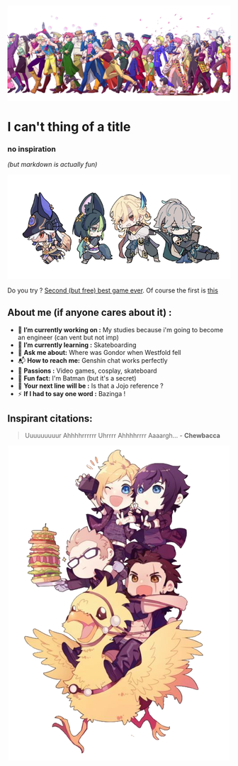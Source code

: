 ![j](https://github.com/Lightning73/Images/blob/main/fond1.png)


# I can't thing of a title


### no inspiration

*(but markdown is actually fun)*

<div align="center">

  ![genshin](https://github.com/Lightning73/Images/blob/main/s.png)
  
</div>

Do you try ? [Second (but free) best game ever](https://genshin.hoyoverse.com/en/home). Of course the first is [this](https://finalfantasyxv.square-enix-games.com/)



## About me (if anyone cares about it) :

- 📝 __I’m currently working on :__ My studies because i'm going to become an engineer (can vent but not imp)
- 🌱 __I’m currently learning :__ Skateboarding
- 💬 __Ask me about:__ Where was Gondor when Westfold fell 
- 📬 __How to reach me:__ Genshin chat works perfectly
- 👾 __Passions :__ Video games, cosplay, skateboard
- 💎 __Fun fact:__ I'm Batman (but it's a secret)
- 🧾 __Your next line will be :__ Is that a Jojo reference ?
- ⚡ __If I had to say one word :__ Bazinga !

## Inspirant citations:
> Uuuuuuuuur Ahhhhrrrrrr Uhrrrr Ahhhhrrrr Aaaargh... - __Chewbacca__




<div align="center">
  
  ![ffxv](https://github.com/Lightning73/Images/blob/main/ch.png)
  
</div>

